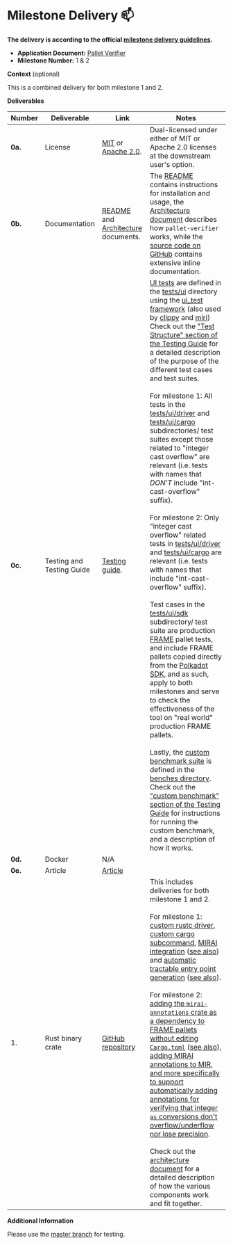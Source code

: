 # Milestone Delivery :mailbox:

**The delivery is according to the official [milestone delivery guidelines](https://github.com/w3f/Grants-Program/blob/master/docs/Support%20Docs/milestone-deliverables-guidelines.md).**  

* **Application Document:** [Pallet Verifier](https://github.com/w3f/Grants-Program/blob/master/applications/pallet-verifier.md) 
* **Milestone Number:** 1 & 2

**Context** (optional)

This is a combined delivery for both milestone 1 and 2.

**Deliverables**

| Number  | Deliverable               | Link                                                                                                                                                                                         | Notes                                                                                                                                                                                                                                                                                                                                                                                                                                                                                                                                                                                                                                                                                                                                                                                                                                                                                                                                                                                                                                                                                                                                                                                                                                                                                                                                                                                                                                                                                                                                                                                                                                                                                                                                                                                                                                                                                                                                                                                                                                                                                                                                                                                                                                                                                                                                                                                                                |
|---------|---------------------------|----------------------------------------------------------------------------------------------------------------------------------------------------------------------------------------------|----------------------------------------------------------------------------------------------------------------------------------------------------------------------------------------------------------------------------------------------------------------------------------------------------------------------------------------------------------------------------------------------------------------------------------------------------------------------------------------------------------------------------------------------------------------------------------------------------------------------------------------------------------------------------------------------------------------------------------------------------------------------------------------------------------------------------------------------------------------------------------------------------------------------------------------------------------------------------------------------------------------------------------------------------------------------------------------------------------------------------------------------------------------------------------------------------------------------------------------------------------------------------------------------------------------------------------------------------------------------------------------------------------------------------------------------------------------------------------------------------------------------------------------------------------------------------------------------------------------------------------------------------------------------------------------------------------------------------------------------------------------------------------------------------------------------------------------------------------------------------------------------------------------------------------------------------------------------------------------------------------------------------------------------------------------------------------------------------------------------------------------------------------------------------------------------------------------------------------------------------------------------------------------------------------------------------------------------------------------------------------------------------------------------|
| **0a.** | License                   | [MIT](https://github.com/davidsemakula/pallet-verifier/blob/master/LICENSE-MIT) or [Apache 2.0](https://github.com/davidsemakula/pallet-verifier/blob/master/LICENSE-APACHE).                | Dual-licensed under either of MIT or Apache 2.0 licenses at the downstream user's option.                                                                                                                                                                                                                                                                                                                                                                                                                                                                                                                                                                                                                                                                                                                                                                                                                                                                                                                                                                                                                                                                                                                                                                                                                                                                                                                                                                                                                                                                                                                                                                                                                                                                                                                                                                                                                                                                                                                                                                                                                                                                                                                                                                                                                                                                                                                            | 
| **0b.** | Documentation             | [README](https://github.com/davidsemakula/pallet-verifier/blob/master/README.md) and [Architecture](https://github.com/davidsemakula/pallet-verifier/blob/master/ARCHITECTURE.md) documents. | The [README](https://github.com/davidsemakula/pallet-verifier/blob/master/README.md) contains instructions for installation and usage, the [Architecture document](https://github.com/davidsemakula/pallet-verifier/blob/master/ARCHITECTURE.md) describes how `pallet-verifier` works, while the [source code on GitHub](https://github.com/davidsemakula/pallet-verifier) contains extensive inline documentation.                                                                                                                                                                                                                                                                                                                                                                                                                                                                                                                                                                                                                                                                                                                                                                                                                                                                                                                                                                                                                                                                                                                                                                                                                                                                                                                                                                                                                                                                                                                                                                                                                                                                                                                                                                                                                                                                                                                                                                                                 |
| **0c.** | Testing and Testing Guide | [Testing guide](https://github.com/davidsemakula/pallet-verifier/blob/master/TESTING.md).                                                                                                    | [UI tests](https://rustc-dev-guide.rust-lang.org/tests/ui.html#introduction) are defined in the [tests/ui](https://github.com/davidsemakula/pallet-verifier/tree/master/tests/ui) directory using the [ui_test framework](https://crates.io/crates/ui_test) (also used by [clippy](https://github.com/rust-lang/rust-clippy) and [miri](https://github.com/rust-lang/miri)) <br/>Check out the ["Test Structure" section of the Testing Guide](https://github.com/davidsemakula/pallet-verifier/blob/master/TESTING.md#test-structure) for a detailed description of the purpose of the different test cases and test suites. <br/><br/>For milestone 1: All tests in the [tests/ui/driver](https://github.com/davidsemakula/pallet-verifier/tree/master/tests/ui/driver) and [tests/ui/cargo](https://github.com/davidsemakula/pallet-verifier/tree/master/tests/ui/cargo) subdirectories/ test suites except those related to "integer cast overflow" are relevant (i.e. tests with names that *DON'T* include "int-cast-overflow" suffix). <br/><br/>For milestone 2: Only "integer cast overflow" related tests in [tests/ui/driver](https://github.com/davidsemakula/pallet-verifier/tree/master/tests/ui/driver) and [tests/ui/cargo](https://github.com/davidsemakula/pallet-verifier/tree/master/tests/ui/cargo) are relevant (i.e. tests with names that include "int-cast-overflow" suffix). <br/><br/>Test cases in the [tests/ui/sdk](https://github.com/davidsemakula/pallet-verifier/tree/master/tests/ui/sdk) subdirectory/ test suite are production [FRAME](https://docs.substrate.io/learn/runtime-development/#frame) pallet tests, and include FRAME pallets copied directly from the [Polkadot SDK](https://github.com/paritytech/polkadot-sdk), and as such, apply to both milestones and serve to check the effectiveness of the tool on "real world" production FRAME pallets. <br/><br/>Lastly, the [custom benchmark suite](https://github.com/davidsemakula/pallet-verifier/blob/master/TESTING.md#the-custom-benchmark) is defined in the [benches directory](https://github.com/davidsemakula/pallet-verifier/tree/master/benches). Check out the ["custom benchmark" section of the Testing Guide](https://github.com/davidsemakula/pallet-verifier/blob/master/TESTING.md#the-custom-benchmark) for instructions for running the custom benchmark, and a description of how it works. |
| **0d.** | Docker                    | N/A                                                                                                                                                                                          |                                                                                                                                                                                                                                                                                                                                                                                                                                                                                                                                                                                                                                                                                                                                                                                                                                                                                                                                                                                                                                                                                                                                                                                                                                                                                                                                                                                                                                                                                                                                                                                                                                                                                                                                                                                                                                                                                                                                                                                                                                                                                                                                                                                                                                                                                                                                                                                                                      |
| **0e.** | Article                   | [Article](https://davidsemakula.com/blog/introducing-pallet-verifier)                                                                                                                        |                                                                                                                                                                                                                                                                                                                                                                                                                                                                                                                                                                                                                                                                                                                                                                                                                                                                                                                                                                                                                                                                                                                                                                                                                                                                                                                                                                                                                                                                                                                                                                                                                                                                                                                                                                                                                                                                                                                                                                                                                                                                                                                                                                                                                                                                                                                                                                                                                      |
| 1.      | Rust binary crate         | [GitHub repository](https://github.com/davidsemakula/pallet-verifier)                                                                                                                        | This includes deliveries for both milestone 1 and 2. <br/><br/>For milestone 1: [custom rustc driver](https://github.com/davidsemakula/pallet-verifier/blob/master/src/driver.rs), [custom cargo subcommand](https://github.com/davidsemakula/pallet-verifier/blob/master/src/main.rs), [MIRAI integration](https://github.com/davidsemakula/pallet-verifier/blob/master/src/callbacks/verifier.rs) ([see also](https://github.com/davidsemakula/pallet-verifier/blob/be0e7ce4d08882cb69f97c67a36091893b2380f4/src/driver.rs#L155-L184)) and [automatic tractable entry point generation](https://github.com/davidsemakula/pallet-verifier/blob/master/src/callbacks/entry_points.rs) ([see also](https://github.com/davidsemakula/pallet-verifier/blob/be0e7ce4d08882cb69f97c67a36091893b2380f4/src/driver.rs#L132-L153)). <br/><br/>For milestone 2: [adding the `mirai-annotations` crate as a dependency to FRAME pallets without editing `Cargo.toml`](https://github.com/davidsemakula/pallet-verifier/blob/be0e7ce4d08882cb69f97c67a36091893b2380f4/src/driver.rs#L56-L76) ([see also](https://github.com/davidsemakula/pallet-verifier/blob/be0e7ce4d08882cb69f97c67a36091893b2380f4/src/driver.rs#L224-L282)), [adding MIRAI annotations to MIR, and more specifically to support automatically adding annotations for verifying that integer `as` conversions don't overflow/underflow nor lose precision](https://github.com/davidsemakula/pallet-verifier/blob/master/src/providers/int_cast_overflow.rs). <br/><br/>Check out the [architecture document](https://github.com/davidsemakula/pallet-verifier/blob/master/ARCHITECTURE.md) for a detailed description of how the various components work and fit together.                                                                                                                                                                                                                                                                                                                                                                                                                                                                                                                                                                                                                                                                                 |


**Additional Information**

Please use the [master branch](https://github.com/davidsemakula/pallet-verifier/tree/master) for testing.
